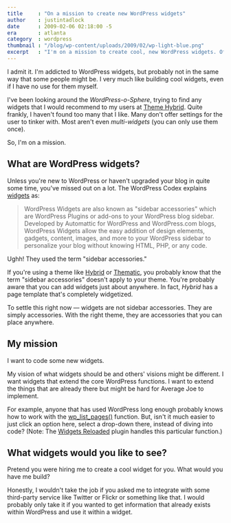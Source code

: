 ```yaml
---
title     : "On a mission to create new WordPress widgets"
author    : justintadlock
date      : 2009-02-06 02:18:00 -5
era       : atlanta
category  : wordpress
thumbnail : "/blog/wp-content/uploads/2009/02/wp-light-blue.png"
excerpt   : "I'm on a mission to create cool, new WordPress widgets. Of course, I'll need some help with coming up with fresh ideas."
---
```


I admit it.  I'm addicted to WordPress widgets, but probably not in the same way that some people might be.  I very much like building cool widgets, even if I have no use for them myself.

I've been looking around the <em>WordPress-o-Sphere</em>, trying to find any widgets that I would recommend to my users at <a href="http://themehybrid.com" title="Theme Hybrid">Theme Hybrid</a>.  Quite frankly, I haven't found too many that I like.  Many don't offer settings for the user to tinker with.  Most aren't even <em>multi-widgets</em> (you can only use them once).

So, I'm on a mission.

<h2>What are WordPress widgets?</h2>

Unless you're new to WordPress or haven't upgraded your blog in quite some time, you've missed out on a lot.  The WordPress Codex explains <a href="http://codex.wordpress.org/Plugins/WordPress_Widgets" title="WordPress Widgets">widgets</a> as:

<blockquote cite="http://codex.wordpress.org/Plugins/WordPress_Widgets">
WordPress Widgets are also known as "sidebar accessories" which are WordPress Plugins or add-ons to your WordPress blog sidebar. Developed by Automattic for WordPress and WordPress.com blogs, WordPress Widgets allow the easy addition of design elements, gadgets, content, images, and more to your WordPress sidebar to personalize your blog without knowing HTML, PHP, or any code.
</blockquote>

Ughh!  They used the term "sidebar accessories."

If you're using a theme like <a href="http://themehybrid.com/themes/hybrid" title="Hybrid WordPress theme framework">Hybrid</a> or <a href="http://themeshaper.com/thematic-for-wordpress/" title="Thematic for WordPress">Thematic</a>, you probably know that the term "sidebar accessories" doesn't apply to your theme.  You're probably aware that you can add widgets just about anywhere.  In fact, <em>Hybrid</em> has a page template that's completely widgetized.

To settle this right now &mdash; widgets are not sidebar accessories.  They are simply accessories.  With the right theme, they are accessories that you can place anywhere.

<h2>My mission</h2>

I want to code some new widgets.

My vision of what widgets should be and others' visions might be different.  I want widgets that extend the core WordPress functions.  I want to extend the things that are already there but might be hard for Average Joe to implement.

For example, anyone that has used WordPress long enough probably knows how to work with the <a href="http://codex.wordpress.org/Template_Tags/wp_list_pages" title="WordPress template tag: wp_list_pages()">wp_list_pages()</a> function.  But, isn't it much easier to just click an option here, select a drop-down there, instead of diving into code?  (Note: The <a href="http://justintadlock.com/archives/2008/12/09/widgets-reloaded-wordpress-plugin" title="Widgets Reloaded plugin">Widgets Reloaded</a> plugin handles this particular function.)

<h2>What widgets would you like to see?</h2>

Pretend you were hiring me to create a cool widget for you.  What would you have me build?

Honestly, I wouldn't take the job if you asked me to integrate with some third-party service like Twitter or Flickr or something like that.  I would probably only take it if you wanted to get information that already exists within WordPress and use it within a widget.
